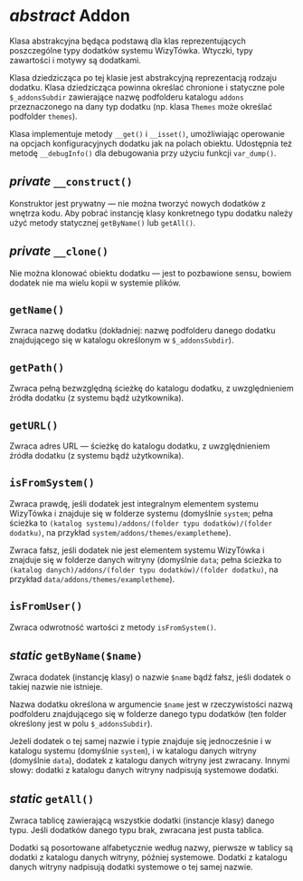 *abstract* Addon
===

Klasa abstrakcyjna będąca podstawą dla klas reprezentujących poszczególne typy dodatków systemu WizyTówka. Wtyczki, typy zawartości i motywy są dodatkami.

Klasa dziedzicząca po tej klasie jest abstrakcyjną reprezentacją rodzaju dodatku. Klasa dziedzicząca powinna określać chronione i statyczne pole `$_addonsSubdir` zawierające nazwę podfolderu katalogu `addons` przeznaczonego na dany typ dodatku (np. klasa `Themes` może określać podfolder `themes`).

Klasa implementuje metody `__get()` i `__isset()`, umożliwiając operowanie na opcjach konfiguracyjnych dodatku jak na polach obiektu. Udostępnia też metodę `__debugInfo()` dla debugowania przy użyciu funkcji `var_dump()`.

## *private* `__construct()`

Konstruktor jest prywatny — nie można tworzyć nowych dodatków z wnętrza kodu. Aby pobrać instancję klasy konkretnego typu dodatku należy użyć metody statycznej `getByName()` lub `getAll()`.

## *private* `__clone()`

Nie można klonować obiektu dodatku — jest to pozbawione sensu, bowiem dodatek nie ma wielu kopii w systemie plików.

## `getName()`

Zwraca nazwę dodatku (dokładniej: nazwę podfolderu danego dodatku znajdującego się w katalogu określonym w `$_addonsSubdir`).

## `getPath()`

Zwraca pełną bezwzględną ścieżkę do katalogu dodatku, z uwzględnieniem źródła dodatku (z systemu bądź użytkownika).

## `getURL()`

Zwraca adres URL — ścieżkę do katalogu dodatku, z uwzględnieniem źródła dodatku (z systemu bądź użytkownika).

## `isFromSystem()`

Zwraca prawdę, jeśli dodatek jest integralnym elementem systemu WizyTówka i znajduje się w folderze systemu (domyślnie `system`; pełna ścieżka to `(katalog systemu)/addons/(folder typu dodatków)/(folder dodatku)`, na przykład `system/addons/themes/exampletheme`).

Zwraca fałsz, jeśli dodatek nie jest elementem systemu WizyTówka i znajduje się w folderze danych witryny (domyślnie `data`; pełna ścieżka to `(katalog danych)/addons/(folder typu dodatków)/(folder dodatku)`, na przykład `data/addons/themes/exampletheme`).

## `isFromUser()`

Zwraca odwrotność wartości z metody `isFromSystem()`.

## *static* `getByName($name)`

Zwraca dodatek (instancję klasy) o nazwie `$name` bądź fałsz, jeśli dodatek o takiej nazwie nie istnieje.

Nazwa dodatku określona w argumencie `$name` jest w rzeczywistości nazwą podfolderu znajdującego się w folderze danego typu dodatków (ten folder określony jest w polu `$_addonsSubdir`).

Jeżeli dodatek o tej samej nazwie i typie znajduje się jednocześnie i w katalogu systemu (domyślnie `system`), i w katalogu danych witryny (domyślnie `data`), dodatek z katalogu danych witryny jest zwracany. Innymi słowy: dodatki z katalogu danych witryny nadpisują systemowe dodatki.

## *static* `getAll()`

Zwraca tablicę zawierającą wszystkie dodatki (instancje klasy) danego typu. Jeśli dodatków danego typu brak, zwracana jest pusta tablica.

Dodatki są posortowane alfabetycznie według nazwy, pierwsze w tablicy są dodatki z katalogu danych witryny, później systemowe. Dodatki z katalogu danych witryny nadpisują dodatki systemowe o tej samej nazwie.